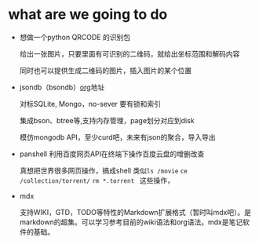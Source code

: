 # what are we going to do


- 想做一个python QRCODE 的识别包

  给出一张图片，只要里面有可识别的二维码，就给出坐标范围和解码内容
  
  同时也可以提供生成二维码的图片，插入图片的某个位置
  
- jsondb（bsondb）[org](https://github.com/bsondb)地址
  
  对标SQLite, Mongo，no-sever 要有锁和索引
  
  集成bson、btree等,支持内存管理，page划分对应到disk
  
  模仿mongodb API，至少curd吧，未来有json的聚合，导入导出

- panshell 利用百度网页API在终端下操作百度云盘的增删改查
  
  真想把世界很多网页操作，搞成shell 类似`ls /movie` `ce /collection/torrent/` `rm *.torrent ` 这些操作，

- mdx

  支持WIKI，GTD，TODO等特性的Markdown扩展格式（暂时叫mdx吧）。是markdown的超集。可以学习参考目前的wiki语法和org语法。mdx是笔记软件的基础。
  
  
